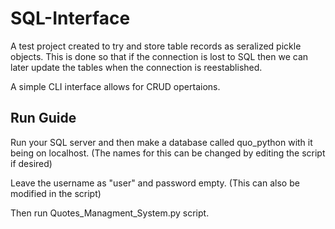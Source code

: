 # SQL-Interface

A test project created to try and store table records as seralized pickle objects. 
This is done so that if the connection is lost to SQL then we can later update the tables when the connection is reestablished.

A simple CLI interface allows for CRUD opertaions.

## Run Guide

Run your SQL server and then make a database called quo_python with it being on localhost. 
(The names for this can be changed by editing the script if desired) 

Leave the username as "user" and password empty. (This can also be modified in the script)

Then run Quotes_Managment_System.py script.
